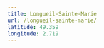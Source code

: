 ```yaml
---
title: Longueil-Sainte-Marie
url: /longueil-sainte-marie/
latitude: 49.359
longitude: 2.719
---
```

